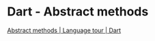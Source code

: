 # Dart - Abstract methods

[Abstract methods | Language tour | Dart](https://dart.dev/guides/language/language-tour#abstract-methods)
